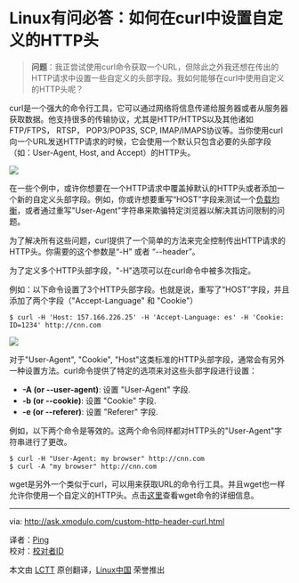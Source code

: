 Linux有问必答：如何在curl中设置自定义的HTTP头
================================================================================
> **问题**：我正尝试使用curl命令获取一个URL，但除此之外我还想在传出的HTTP请求中设置一些自定义的头部字段。我如何能够在curl中使用自定义的HTTP头呢？

curl是一个强大的命令行工具，它可以通过网络将信息传递给服务器或者从服务器获取数据。他支持很多的传输协议，尤其是HTTP/HTTPS以及其他诸如FTP/FTPS， RTSP， POP3/POP3S, SCP, IMAP/IMAPS协议等。当你使用curl向一个URL发送HTTP请求的时候，它会使用一个默认只包含必要的头部字段（如：User-Agent, Host, and Accept）的HTTP头。

![](https://farm8.staticflickr.com/7568/16225032086_fb8f1c508a_b.jpg)

在一些个例中，或许你想要在一个HTTP请求中覆盖掉默认的HTTP头或者添加一个新的自定义头部字段。例如，你或许想要重写“HOST”字段来测试一个[负载均衡][1]，或者通过重写"User-Agent"字符串来欺骗特定浏览器以解决其访问限制的问题。

为了解决所有这些问题，curl提供了一个简单的方法来完全控制传出HTTP请求的HTTP头。你需要的这个参数是“-H” 或者 “--header”。

为了定义多个HTTP头部字段，"-H"选项可以在curl命令中被多次指定。

例如：以下命令设置了3个HTTP头部字段。也就是说，重写了“HOST”字段，并且添加了两个字段（"Accept-Language" 和 "Cookie"）

    $ curl -H 'Host: 157.166.226.25' -H 'Accept-Language: es' -H 'Cookie: ID=1234' http://cnn.com

![](https://farm8.staticflickr.com/7520/16250111432_de39638ec0_c.jpg)

对于"User-Agent", "Cookie", "Host"这类标准的HTTP头部字段，通常会有另外一种设置方法。curl命令提供了特定的选项来对这些头部字段进行设置：

- **-A (or --user-agent)**: 设置 "User-Agent" 字段.
- **-b (or --cookie)**: 设置 "Cookie" 字段.
- **-e (or --referer)**: 设置 "Referer" 字段. 

例如，以下两个命令是等效的。这两个命令同样都对HTTP头的"User-Agent"字符串进行了更改。

    $ curl -H "User-Agent: my browser" http://cnn.com
    $ curl -A "my browser" http://cnn.com

wget是另外一个类似于curl，可以用来获取URL的命令行工具。并且wget也一样允许你使用一个自定义的HTTP头。点击[这里][2]查看wget命令的详细信息。

--------------------------------------------------------------------------------

via: http://ask.xmodulo.com/custom-http-header-curl.html

译者：[Ping](http://mr-ping.com)  
校对：[校对者ID](https://github.com/校对者ID)

本文由 [LCTT](https://github.com/LCTT/TranslateProject) 原创翻译，[Linux中国](http://linux.cn/) 荣誉推出

[1]:http://xmodulo.com/haproxy-http-load-balancer-linux.html
[2]:http://xmodulo.com/how-to-use-custom-http-headers-with-wget.html